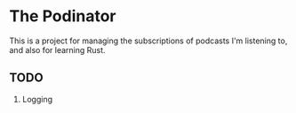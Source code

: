 # The Podinator

This is a project for managing the subscriptions of podcasts I'm listening to, and also for learning Rust.

## TODO

1. Logging
